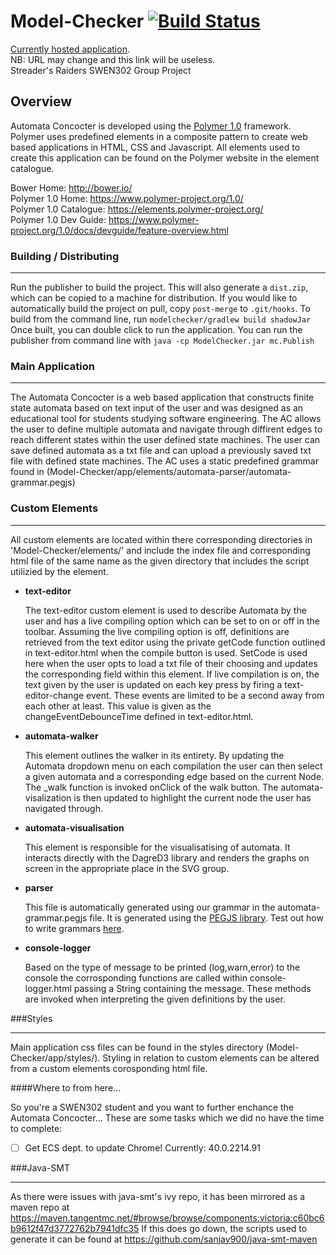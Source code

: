 # Model-Checker [![Build Status](https://jenkins.tangentmc.net/buildStatus/icon?job=Model-Checker)](https://jenkins.tangentmc.net/job/Model-Checker/)
[Currently hosted application](http://modelchecker.tangentmc.net/).    
NB: URL may change and this link will be useless.   
Streader's Raiders SWEN302 Group Project


## Overview

Automata Concocter is developed using the [Polymer 1.0](https://www.polymer-project.org/1.0/) framework. Polymer uses
predefined elements in a composite pattern to create web based applications in HTML, CSS and Javascript. All elements
used to create this application can be found on the Polymer website in the element catalogue.

Bower Home:		http://bower.io/   
Polymer 1.0 Home:	https://www.polymer-project.org/1.0/  
Polymer 1.0 Catalogue:	https://elements.polymer-project.org/   
Polymer 1.0 Dev Guide:	https://www.polymer-project.org/1.0/docs/devguide/feature-overview.html   

### Building / Distributing

-----------------------
Run the publisher to build the project. This will also generate a `dist.zip`, which can be copied to a machine for distribution.
If you would like to automatically build the project on pull, copy `post-merge` to `.git/hooks`.
To build from the command line, run `modelchecker/gradlew build shadowJar`
Once built, you can double click to run the application.
You can run the publisher from command line with `java -cp ModelChecker.jar mc.Publish`

### Main Application

-----------------------
The Automata Concocter is a web based application that constructs finite state automata based on text input of the
user and was designed as an educational tool for students studying software engineering. The AC allows the user to
define multiple automata and navigate through diffirent edges to reach different states within the user defined state
machines. The user can save defined automata as a txt file and can upload a previously saved txt file with defined
state machines. The AC uses a static predefined grammar found in  (Model-Checker/app/elements/automata-parser/automata-grammar.pegjs)

### Custom Elements

-----------------------
All custom elements are located within there corresponding directories in 'Model-Checker/elements/' and include the index
file and corresponding html file of the same name as the given directory that includes the script utilizied by the element. 

  * **text-editor**
  
    The text-editor custom element is used to describe Automata by the user and has a live compiling option which can
be set
    to on or off in the toolbar. Assuming the live compiling option is off, definitions are retrieved from the text editor 
    using the private getCode function outlined in text-editor.html when the compile button is used. SetCode is used here when
    the user opts to load a txt file of their choosing and updates the corresponding field within this element. If live compilation
    is on, the text given by the user is updated on each key press by firing a text-editor-change event. These events are limited
    to be a second away from each other at least. This value is given as the changeEventDebounceTime defined in text-editor.html.

  * **automata-walker**
   
     This element outlines the walker in its entirety. By updating the Automata dropdown menu on each compilation the user can
    then select a given automata and a corresponding edge based on the current Node. The _walk function is invoked onClick of
    the walk button. The automata-visalization is then updated to highlight the current node the user has navigated through.

  * **automata-visualisation**
   
    This element is responsible for the visualisatising of automata. It interacts directly
    with the DagreD3 library and renders the graphs on screen in the appropriate place in
    the SVG group.  

  * **parser**
  
    This file is automatically generated using our grammar in the automata-grammar.pegjs file. It is generated using the [PEGJS library](http://pegjs.org). Test out how to write grammars [here](http://pegjs.org/online).

  * **console-logger**

    Based on the type of message to be printed (log,warn,error) to the console the corrosponding functions are called within 
    console-logger.html passing a String containing the message. These methods are invoked when interpreting the given
    definitions by the user.

###Styles

-----------------------

Main application css files can be found in the styles directory (Model-Checker/app/styles/). Styling in relation to custom elements can be altered from a custom elements corosponding html file. 

####Where to from here...

So you're a SWEN302 student and you want to further enchance the Automata Concocter... These are some tasks which we did no have the time to complete:   
- [ ] Get ECS dept. to update Chrome! Currently: 40.0.2214.91

###Java-SMT

----------------------

As there were issues with java-smt's ivy repo, it has been mirrored as a maven repo at https://maven.tangentmc.net/#browse/browse/components:victoria:c60bc6b9612f47d3772762b7941dfc35
If this does go down, the scripts used to generate it can be found at https://github.com/sanjay900/java-smt-maven
